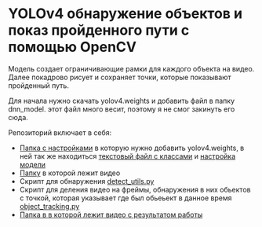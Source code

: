 # YOLOv4 обнаружение объектов и показ пройденного пути с помощью OpenCV

Модель создает ограничивающие рамки для каждого объекта на видео. Далее покадрово рисует и сохраняет точки, которые показывают пройденный путь.

Для начала нужно скачать yolov4.weights и добавить файл в папку dnn_model. этот файл много весит, поэтому я не смог закинуть его сюда.

Репозиторий включает в себя:
* [Папка с настройками](dnn_model) в которую нужно добавить yolov4.weights, в ней так же находиться [текстовый файл с классами](classes.txt) и [настройка  модели](yolov4.cfg)
* [Папку](input) в которой лежит видео
* Скрипт для обнаружения [detect_utils.py](object_detection.py)
* Скрипт для деления видео на фреймы, обнаружения в них обьектов с точкой, которая указывает где был обьеьект в данное время [object_tracking.py](object_tracking.py)
* [Папка в в которой лежит видео с результатом работы](outputs)
